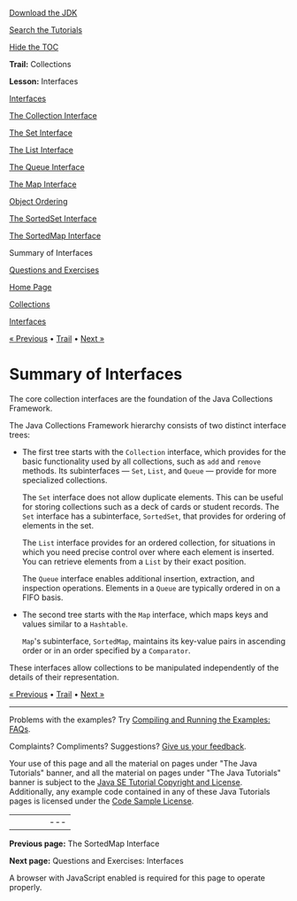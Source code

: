 [Download
the JDK](http://java.sun.com/javase/6/download.jsp)
  
[Search the
Tutorials](../../search.html)
  
[Hide the TOC](javascript:toggleLeft())

**Trail:** Collections
  
**Lesson:** Interfaces

[Interfaces](index.html)

[The Collection Interface](collection.html)

[The Set Interface](set.html)

[The List Interface](list.html)

[The Queue Interface](queue.html)

[The Map Interface](map.html)

[Object Ordering](order.html)

[The SortedSet Interface](sorted-set.html)

[The SortedMap Interface](sorted-map.html)

Summary of Interfaces

[Questions and Exercises](QandE/questions.html)

[Home Page](../../index.html)
>
[Collections](../index.html)
>
[Interfaces](index.html)

[« Previous](sorted-map.html) • [Trail](../TOC.html) • [Next »](QandE/questions.html)

# Summary of Interfaces

The core collection interfaces are the foundation of the Java Collections Framework.

The Java Collections Framework hierarchy consists of two distinct interface trees:

* The first tree starts with the `Collection` interface, which provides for the basic functionality used by all collections, such as `add` and `remove` methods. Its subinterfaces — `Set`, `List`, and `Queue` — provide for more specialized collections.

  The `Set` interface does not allow duplicate elements. This can be useful for storing collections such as a deck of cards or student records. The `Set` interface has a subinterface, `SortedSet`, that provides for ordering of elements in the set.

  The `List` interface provides for an ordered collection, for situations in which you need precise control over where each element is inserted. You can retrieve elements from a `List` by their exact position.

  The `Queue` interface enables additional insertion, extraction, and inspection operations. Elements in a `Queue` are typically ordered in on a FIFO basis.
* The second tree starts with the `Map` interface, which maps keys and values similar to a `Hashtable`.

  `Map`'s subinterface, `SortedMap`, maintains its key-value pairs in ascending order or in an order specified by a `Comparator`.

These interfaces allow collections to be manipulated independently of the details of their representation.

[« Previous](sorted-map.html)
•
[Trail](../TOC.html)
•
[Next »](QandE/questions.html)

---

Problems with the examples? Try [Compiling and Running
the Examples: FAQs](../../information/run-examples.html).
  
Complaints? Compliments? Suggestions? [Give
us your feedback](http://download.oracle.com/javase/feedback.html).

Your use of this page and all the material on pages under "The Java Tutorials" banner,
and all the material on pages under "The Java Tutorials" banner is subject to the [Java SE Tutorial Copyright
and License](../../information/license.html).
Additionally, any example code contained in any of these Java
Tutorials pages is licensed under the
[Code
Sample License](http://developers.sun.com/license/berkeley_license.html).

|  |  |  |  |  |
| --- | --- | --- | --- | --- |
| |  |  | | --- | --- | | duke image | Oracle logo | | [About Oracle](http://www.oracle.com/us/corporate/index.html) | [Oracle Technology Network](http://www.oracle.com/technology/index.html) | [Terms of Service](https://www.samplecode.oracle.com/servlets/CompulsoryClickThrough?type=TermsOfService) | Copyright © 1995, 2011 Oracle and/or its affiliates. All rights reserved. |

**Previous page:** The SortedMap Interface
  
**Next page:** Questions and Exercises: Interfaces




A browser with JavaScript enabled is required for this page to operate properly.